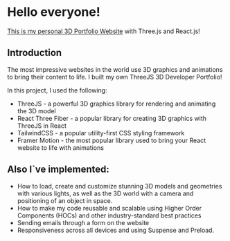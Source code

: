 # Hello everyone!

[This is my personal 3D Portfolio Website](https://sergeyivanov85.github.io/3d_portfolio/) with Three.js and React.js!

## Introduction
The most impressive websites in the world use 3D graphics and animations to bring their content to life. I built my own ThreeJS 3D Developer Portfolio! 
 
In this project, I used the following:
- ThreeJS - a powerful 3D graphics library for rendering and animating the 3D model
- React Three Fiber - a popular library for creating 3D graphics with ThreeJS in React
- TailwindCSS - a popular utility-first CSS styling framework
- Framer Motion - the most popular library used to bring your React website to life with animations

## Also I`ve implemented:
- How to load, create and customize stunning 3D models and geometries with various lights, as well as the 3D world with a camera and positioning of an object in space.
- How to make my code reusable and scalable using Higher Order Components (HOCs) and other industry-standard best practices
- Sending emails through a form on the website
- Responsiveness across all devices and using Suspense and Preload.

